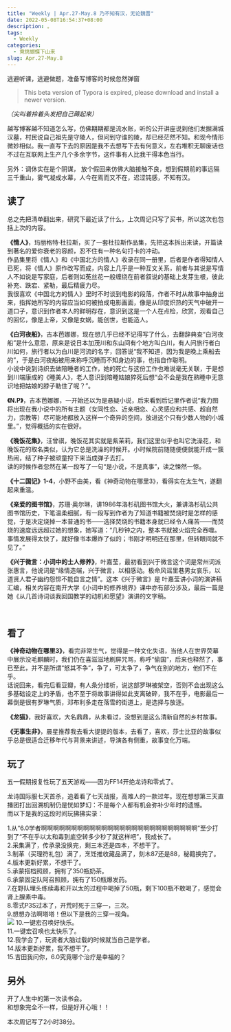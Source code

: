 ```yaml
---
title: "Weekly | Apr.27-May.8 乃不知有汉，无论魏晋"
date: 2022-05-08T16:54:37+08:00
description: 。
tags:
  - Weekly
categories:
  - 竟挑蝴蝶下山来
slug: Apr.27-May.8
---
```


逃避听课，逃避做题，准备写博客的时候忽然弹窗
> This beta version of Typora is expired, please download and install a newer version.

*（尖叫着拎着头发把自己薅起来）*

越写博客越不知道怎么写，仿佛期期都是流水账，听的公开讲座说到他们发掘满城汉墓，村民说自己祖先是守陵人，但问到守谁的陵，却已经茫然不知。和现今情形微妙相似。我一直写下去的原因是我不去想写下去有何意义，左右堆积无聊废话也不过在互联网上生产几个多余字节，这件事有人比我干得本色当行。

另外：调休实在是个阴谋， 放个假回来仿佛大脑接触不良，想到假期前的事远隔三千重山，雾气凝成水幕，人今在焉而又不在，迟涩钝感，不知有汉。

## 读了
总之先把清单翻出来，研究下最近读了什么，上次周记只写了买书，所以这次也包括上次的内容。

**《情人》**，玛丽格特·杜拉斯，买了一套杜拉斯作品集，先把这本拆出来读，开篇读到著名的爱你衰老的容颜，忍不住有一种名句打卡的冲动。  
作品集里将《情人》和《中国北方的情人》收录在同一册里，后者是作者得知情人已死，将《情人》原作改写而成，内容上几乎是一种互文关系，前者与其说是写情人不如说是写家庭，后者则如莬丝花一般缠绕在前者叙说的基础上发芽生根，彼此补充、跌宕、紧勒，最后精疲力尽。  
我很喜欢《中国北方的情人》里时不时谈到电影的段落，作者不时从故事中抽身出来，指挥她所写的内容应当如何被拍成电影画面，像是从印度炽热的天气中破开一道口子，意识到作者本人的鲜明存在，意识到这是一个人在点检，欣赏，观看自己的回忆，像是上帝，又像是女娲，能创世，也能造人。

**《白河夜船》**，吉本芭娜娜，现在想几乎已经不记得写了什么，去翻辞典查“白河夜船”是什么意思，原来是说日本加茂川和东山间有个地方叫白川，有人问旅行者白川如何，旅行者以为白川是河流的名字，回答说“我不知道，因为我是晚上乘船去的”，于是白河夜船被用来称呼沉睡而不知身边的事，也指自作聪明。  
小说中说到诗织去做陪睡者的工作，她的死亡与这份工作也难说毫无关联，于是想到川端康成的《睡美人》，老人意识到陪睡姑娘猝死后想“会不会是我在熟睡中无意识地把姑娘的脖子勒住了呢？”。

**《N.P》**，吉本芭娜娜，一开始还以为是悬疑小说，后来看到后记里作者说“我力图将出现在我小说中的所有主题（女同性恋、近亲相恋、心灵感应和共感、超自然力，宗教等）尽可能地都放入这样一个奇异的空间，放进这个只有少数人物的小城里。”，觉得概括的实在很好。  

**《晚饭花集》**，汪曾祺，晚饭花其实就是紫茉莉，我们这里似乎也叫它洗澡花，和晚饭花的取名类似，认为它总是洗澡的时候开。小时候院前随随便便就能开成一簇热闹，结了种子被顽童捋下来当成弹子去打。  
读的时候作者忽然在某一段写了一句“是小说，不是真事”，读之悚然一惊。

**《十二国记》1-4**，小野不由美，看《神奇动物在哪里3》，看得实在太生气，遂翻起来重温。

**《亲爱的图书馆》**，苏珊·奥尔琳，讲1986年洛杉矶图书馆大火，兼讲洛杉矶公共图书馆历史，下笔温柔细腻，有一段写到作者为了知道书籍被焚烧时是怎样的感觉，于是决定烧掉一本普通的书——选择焚烧的书籍本身就已经令人痛苦——而焚烧的速度远远超过她的想象，她写道：“几秒钟之内，整本书就被火焰完全吞噬。事情发展得太快了，就好像书本爆炸了似的；书刚才明明还在那里，但转眼间就不见了。”  

**《兴于微言：小词中的士人修养》**，叶嘉莹，最初看到兴于微言这个词是常州词派张惠言，他说词是“缘情造端，兴于微言，以相感动。极命风谣里巷男女哀乐，以道贤人君子幽约怨悱不能自言之情”。这本《兴于微言》是 叶嘉莹讲小词的演讲稿汇编，相关内容在南开大学《小词中的修养境界》课中亦有部分涉及，最后一篇是她《从几首诗词谈我回国教学的动机和愿望》演讲的文字稿。

<br>

## 看了

**《神奇动物在哪里3》**，看完非常生气，觉得是一种文化失语，当他人在世界荧幕中展示没毛麒麟时，我们仍在喜滋滋地刷屏咒骂，称呼“偷国”，后来也释然了，事已至此，并不是所谓“怒其不争”，争了，可太争了，争气在别的地方，他们不在乎。  
话说回来，看完后看豆瓣，有人条分缕析，说这部罗琳被架空，否则不会出现这么多基础设定上的矛盾，也不至于将故事讲得如此支离破碎，我不在乎，电影最后一幕倒是很有罗琳气质，邓布利多走在落雪的街道上，是选择与放逐。

**《龙猫》**，我好喜欢，大名鼎鼎，从未看过，没想到是这么清新自然的乡村故事。

**《无事生非》**，晨星推荐我去看大提提的版本，去看了，喜欢，莎士比亚的故事似乎总是很适合迁移年代与背景来讲述，导演各有侧重，故事变化万端。

## 玩了
五一假期报复性玩了五天游戏——因为FF14开绝龙诗和零式了。  

龙诗国际服七天首杀，追着看了七天战报，高难人的一款过年。现在想想第三天直播团打出回溯机制仍是恍如梦幻：不是每个人都有机会弥补少年时的遗憾。  
而以下是我的这段时间玩狒狒实录：

1.从“6.0学者啊啊啊啊啊啊啊啊啊啊啊啊啊啊啊啊啊啊啊啊啊啊啊啊啊啊”至少打到了“不在乎以太和毒到底空转多少秒了就这样吧”，我成长了。  
2.采集满了，传承录没换完，剩三本还是四本，不想干了。  
3.制革（买理符礼包）满了，烹饪推收藏品满了，刻木87还是88，秘籍换完了。  
4.版本更新好累，不想干了。  
5.承蒙搭档照顾，拥有了350瓶奶茶。  
6.承蒙固定队阿召照顾，拥有了150瓶爆发药。  
7.在野队埋头练续毒和开以太的过程中喝掉了50瓶，剩下100瓶不敢喝了，感觉会肾上腺素中毒。  
8.零式P3S过本了，开荒时死于三穿一，三次。  
9.想想办法啊塔塔！但以下是我的三穿一视角。   
![](https://res.cloudinary.com/mantyke/image/upload/v1652009846/81f3054be74f5257_sypi71.jpg) 
10.一键宏召唤好快乐。    
11.一键宏召唤也太快乐了。  
12.我学会了，玩贤者大脑过载的时候就当自己是学者。  
14.版本更新好累，我不想干了。    
15.吉田我问你，6.0究竟哪个治疗是幸福的？    

## 另外

开了人生中的第一次读书会。   
和想象完全不一样，但是好开心哦！！

本次周记写了2小时38分。


<br>



